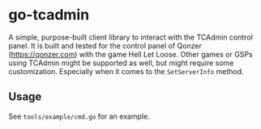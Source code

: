 # go-tcadmin

A simple, purpose-built client library to interact with the TCAdmin control panel.
It is built and tested for the control panel of Qonzer (https://qonzer.com) with the game Hell Let Loose.
Other games or GSPs using TCAdmin might be supported as well, but might require some customization.
Especially when it comes to the `SetServerInfo` method.

## Usage

See `tools/example/cmd.go` for an example.
